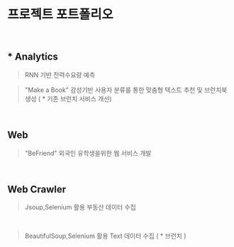 # 프로젝트 포트폴리오

<br>

## * Analytics
> RNN 기반 전력수요량 예측

> "Make a Book" 
> 감성기반 사용자 분류를 통한 맞춤형 텍스트 추천 및 브런치북 생성 ( * 기존 브런치 서비스 개선)

<br>

## Web
> "BeFriend"
> 외국인 유학생을위한 웹 서비스 개발

<br>

## Web Crawler
> Jsoup,Selenium 활용 부동산 데이터 수집

<br>

> BeautifulSoup,Selenium 활용 Text 데이터 수집 ( * 브런치 )



